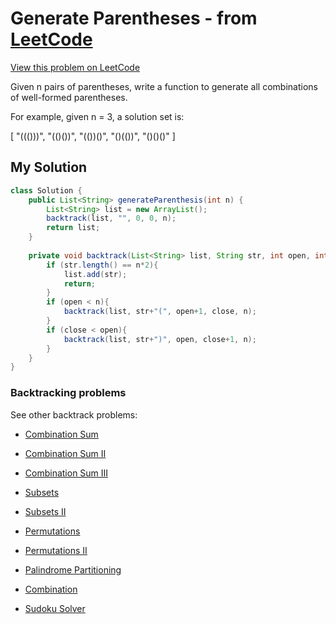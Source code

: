 # Generate Parentheses - from [LeetCode](https://leetcode.com)
[View this problem on LeetCode](https://leetcode.com/problems/generate-parentheses/description/)

Given n pairs of parentheses, write a function to generate all combinations of well-formed parentheses.

For example, given n = 3, a solution set is:

[
  "((()))",
  "(()())",
  "(())()",
  "()(())",
  "()()()"
]

## My Solution
```java
class Solution {
    public List<String> generateParenthesis(int n) {
        List<String> list = new ArrayList();
        backtrack(list, "", 0, 0, n);
        return list;
    }
    
    private void backtrack(List<String> list, String str, int open, int close, int n){
        if (str.length() == n*2){
            list.add(str);
            return;
        }
        if (open < n){
            backtrack(list, str+"(", open+1, close, n);
        }
        if (close < open){
            backtrack(list, str+")", open, close+1, n);
        }
    }
}
```

### Backtracking problems
See other backtrack problems:

* [Combination Sum](combination-sum.md)

* [Combination Sum II](combination-sum2.md)

* [Combination Sum III](combination-sum3.md)

* [Subsets](subsets.md)

* [Subsets II](subsets2.md)

* [Permutations](permutations.md)

* [Permutations II](permutations2.md)

* [Palindrome Partitioning](palindrome-partitioning.md)

* [Combination](combination.md)

* [Sudoku Solver](sudoku-solver.md)